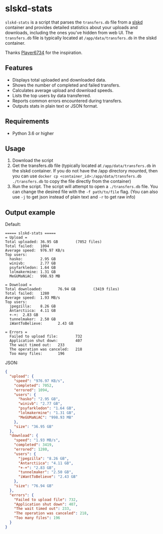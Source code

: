 # slskd-stats

`slskd-stats` is a script that parses the `transfers.db` file from a [slskd](https://github.com/slskd/slskd) container and provides detailed statistics about your uploads and downloads, including the ones you've hidden from web UI. The `transfers.db` file is typically located at `/app/data/transfers.db` in the slskd container.

Thanks [Player6734](https://github.com/Player6734/slskd-stats) for the inspiration.

## Features

- Displays total uploaded and downloaded data.
- Shows the number of completed and failed transfers.
- Calculates average upload and download speeds.
- Lists the top users by data transferred.
- Reports common errors encountered during transfers.
- Outputs stats in plain text or JSON format.

## Requirements

- Python 3.6 or higher

## Usage

1. Download the script
2. Get the transfers.db file (typically located at `/app/data/transfers.db` in the slskd container. If you do not have the /app directory mounted, then you can use `docker cp <container_id>:/app/data/transfers.db ./transfers.db` to copy the file directly from the container)
3. Run the script. The script will attempt to open a `./transfers.db` file. You can change the desired file with the `-f path/to/file` flag. (You can also use `-j` to get json instead of plain text and `-r` to get raw info)

## Output example

Default:

```plain
===== slskd-stats =====
= Upload =
Total uploaded: 36.95 GB        (7052 files)
Total failed:   1094
Average speed:  976.97 KB/s
Top users:
  hasko:        2.95 GB
  winivb:       2.77 GB
  psyfarkledon: 1.64 GB
  lolmakermine: 1.31 GB
  MeGUMaNiAC:   998.93 MB

= Download =
Total downloaded:       76.94 GB        (3419 files)
Total failed:   1280
Average speed:  1.93 MB/s
Top users:
  jpegzilla:    8.26 GB
  Antarctiica:  4.11 GB
  +-+:  2.83 GB
  tunnelmaker:  2.50 GB
  iWantToBelieve:       2.43 GB

= Errors =
  Failed to upload file:        732
  Application shut down:        407
  The wait timed out:   233
  The operation was canceled:   218
  Too many files:       196
```

JSON:

```json
{
  "upload": {
    "speed": "976.97 KB/s",
    "completed": 7052,
    "errored": 1094,
    "users": {
      "hasko": "2.95 GB",
      "winivb": "2.77 GB",
      "psyfarkledon": "1.64 GB",
      "lolmakermine": "1.31 GB",
      "MeGUMaNiAC": "998.93 MB"
    },
    "size": "36.95 GB"
  },
  "download": {
    "speed": "1.93 MB/s",
    "completed": 3419,
    "errored": 1280,
    "users": {
      "jpegzilla": "8.26 GB",
      "Antarctiica": "4.11 GB",
      "+-+": "2.83 GB",
      "tunnelmaker": "2.50 GB",
      "iWantToBelieve": "2.43 GB"
    },
    "size": "76.94 GB"
  },
  "errors": {
    "Failed to upload file": 732,
    "Application shut down": 407,
    "The wait timed out": 233,
    "The operation was canceled": 218,
    "Too many files": 196
  }
}
```
